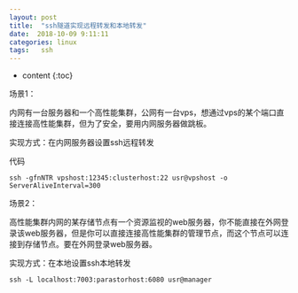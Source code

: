 ```yaml
---
layout: post
title:  "ssh隧道实现远程转发和本地转发"
date:  2018-10-09 9:11:11   
categories: linux
tags:   ssh 
---
```


* content
{:toc}

场景1：

内网有一台服务器和一个高性能集群，公网有一台vps，想通过vps的某个端口直接连接高性能集群，但为了安全，要用内网服务器做跳板。

实现方式：在内网服务器设置ssh远程转发

代码
```
ssh -gfnNTR vpshost:12345:clusterhost:22 usr@vpshost -o ServerAliveInterval=300
```


场景2：

高性能集群内网的某存储节点有一个资源监视的web服务器，你不能直接在外网登录该web服务器，但是你可以直接连接高性能集群的管理节点，而这个节点可以连接到存储节点。要在外网登录web服务器。

实现方式：在本地设置ssh本地转发
```
ssh -L localhost:7003:parastorhost:6080 usr@manager
```
